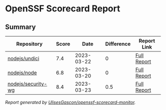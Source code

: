 # OpenSSF Scorecard Report

## Summary

| Repository | Score | Date | Difference | Report Link |
| -- | -- | -- | -- | -- |
| [nodejs/undici](https://github.com/nodejs/undici) | 7.4 | 2023-03-22 | 0 | [Full Report](https://deps.dev/project/github/nodejs%2Fundici) |
| [nodejs/node](https://github.com/nodejs/node) | 6.8 | 2023-03-20 | 0 | [Full Report](https://deps.dev/project/github/nodejs%2Fnode) |
| [nodejs/security-wg](https://github.com/nodejs/security-wg) | 8.4 | 2023-03-23 | 0.5 | [Full Report](https://deps.dev/project/github/nodejs%2Fsecurity-wg) |

_Report generated by [UlisesGascon/openssf-scorecard-monitor](https://github.com/UlisesGascon/openssf-scorecard-monitor)._